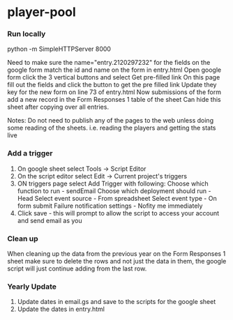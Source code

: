 # player-pool

### Run locally
python -m SimpleHTTPServer 8000

Need to make sure the name="entry.2120297232" for the fields on the google form match the id and name on the form in entry.html
Open google form click the 3 vertical buttons and select Get pre-filled link
On this page fill out the fields and click the button to get the pre filled link
Update they key for the new form on line 73 of entry.html
Now submissions of the form add a new record in the Form Responses 1 table of the sheet
Can hide this sheet after copying over all entries.

Notes: Do not need to publish any of the pages to the web unless doing some reading of the sheets. i.e. reading the players and getting the stats live

### Add a trigger
1. On google sheet select Tools -> Script Editor
2. On the script editor select Edit -> Current project's triggers
3. ON triggers page select Add Trigger with following:
  Choose which function to run - sendEmail
  Choose which deployment should run - Head
  Select event source - From spreadsheet
  Select event type - On form submit
  Failure notification settings - Nofity me immediately
4. Click save - this will prompt to allow the script to access your account and send email as you

### Clean up
When cleaning up the data from the previous year on the Form Responses 1 sheet make sure to delete the rows and not just the data in them, the google script will just continue adding from the last row.

### Yearly Update
1. Update dates in email.gs and save to the scripts for the google sheet
2. Update the dates in entry.html

